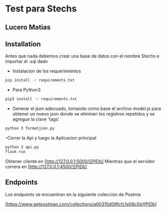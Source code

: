 # Test para Stechs
## Lucero Matias 

## Installation

Antes que nada debemos crear una base de datos con el nombre Stechs e importar el .sql dado

 - Instalacion de los requerimientos

```sh
pip install -r requirements.txt
```
 - Para Python3
 ```sh
pip3 install -r requirements.txt
```
 - Generar el json adecuado, tomando como base el archivo model.js para obtener un nuevo json donde se eliminen los registros repetidos y se agregue la clave 'tags'
 ```sh
python 3 formatjson.py
 ```
 -Correr la Api y luego la Aplicacion principal
  ```sh
  python 3 api.py
  flask run
  ```
  Obtener cliente en [http://127.0.0.1:5000/][PlDb] 
  Mientras que el servidor correra en [http://127.0.0.1:4500/][PlDb] 
  

  ## Endpoints

  Los endpoints se encuentran en la siguiente coleccion de Postma

  [https://www.getpostman.com/collections/a60315d09fcfc1e08c0e][PlDb]

  